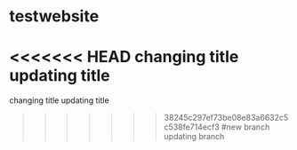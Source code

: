 # testwebsite
<<<<<<< HEAD
changing title updating title
=======
changing title
updating title
>>>>>>> 38245c297ef73be08e83a6632c5c538fe714ecf3
#new branch
updating branch
